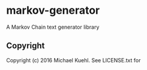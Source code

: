 # markov-generator

A Markov Chain text generator library

## Copyright

Copyright (c) 2016 Michael Kuehl. See LICENSE.txt for
